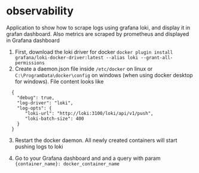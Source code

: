 # observability
Application to show how to scrape logs using grafana loki, and display it in grafan dashboard. Also metrics are scraped by prometheus and displayed in Grafana dashboard

[//]: # (Configuration for scraping docker logs)
1. First, download the loki driver for docker
```docker plugin install grafana/loki-docker-driver:latest --alias loki --grant-all-permissions```
2. Create a daemon.json file inside ```/etc/docker``` on linux or ```C:\ProgramData\docker\config``` 
on windows (when using docker desktop for windows). File content looks like
  ```
    {
      "debug": true,
      "log-driver": "loki",
      "log-opts": {
         "loki-url": "http://loki:3100/loki/api/v1/push",
         "loki-batch-size": 400
      }
    }
```
3. Restart the docker daemon. All newly created containers will start pushing logs to loki

4. Go to your Grafana dashboard and and a query with param ```{container_name}: docker_container_name```